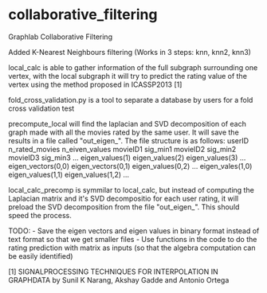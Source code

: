 collaborative_filtering
=======================

Graphlab Collaborative Filtering

Added K-Nearest Neighbours filtering (Works in 3 steps: knn, knn2, knn3)

local_calc is able to gather information of the full subgraph surrounding one vertex, 
    with the local subgraph it will try to predict the rating value of the vertex using
    the method proposed in ICASSP2013 [1]

fold_cross_validation.py is a tool to separate a database by users for a fold cross validation test

precompute_local will find the laplacian and SVD decomposition of each graph made with all the movies
    rated by the same user. It will save the results in a file called "out_eigen_".
    The file structure is as follows:
    userID n_rated_movies n_eiven_values movieID1 sig_min1 movieID2 sig_min2 movieID3 sig_min3 ...
    eigen_values(1) eigen_values(2) eigen_values(3) ...
    eigen_vectors(0,0) eigen_vectors(0,1) eigen_values(0,2) ... eigen_vales(1,0) eigen_values(1,1) eigen_values(1,2) ...

local_calc_precomp is symmilar to local_calc, but instead of computing the Laplacian matrix and it's SVD
    decompositio for each user rating, it will preload the SVD decomposition from the file "out_eigen_".
    This should speed the process.


TODO:
    - Save the eigen vectors and eigen values in binary format instead of text format so that we get smaller files
    - Use functions in the code to do the rating prediction with matrix as inputs (so that the algebra computation
        can be easily identified)



[1] SIGNALPROCESSING TECHNIQUES FOR INTERPOLATION IN GRAPHDATA by Sunil K Narang, Akshay Gadde and Antonio Ortega
